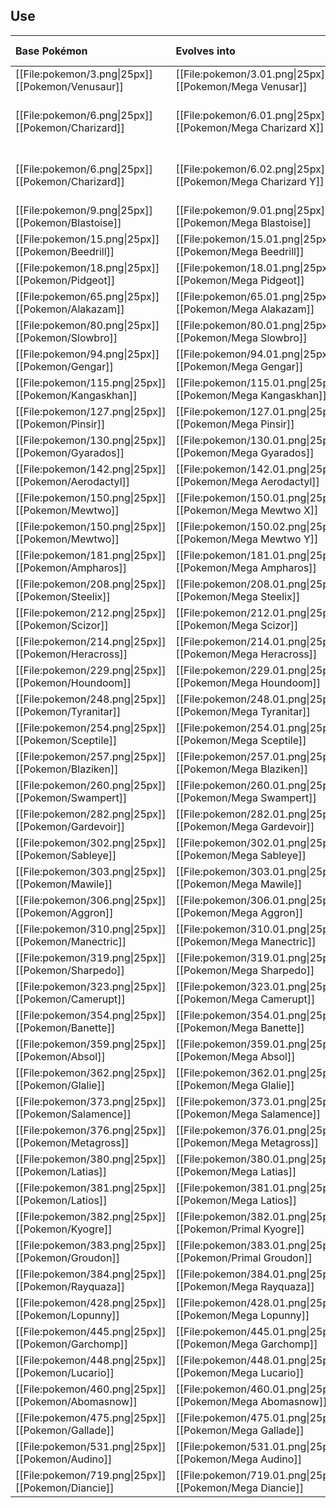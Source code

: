 ## Use
Base Pokémon |Evolves into |Available in
:---|:---|:---
[[File:pokemon/3.png\|25px]] [[Pokemon/Venusaur]]  | [[File:pokemon/3.01.png\|25px]] [[Pokemon/Mega Venusar]] |Kalos onward
[[File:pokemon/6.png\|25px]] [[Pokemon/Charizard]]  | [[File:pokemon/6.01.png\|25px]] [[Pokemon/Mega Charizard X]] |Kalos onward during the day
[[File:pokemon/6.png\|25px]] [[Pokemon/Charizard]]  | [[File:pokemon/6.02.png\|25px]] [[Pokemon/Mega Charizard Y]] |Kalos onward during the night
[[File:pokemon/9.png\|25px]] [[Pokemon/Blastoise]]  | [[File:pokemon/9.01.png\|25px]] [[Pokemon/Mega Blastoise]] |Kalos onward
[[File:pokemon/15.png\|25px]] [[Pokemon/Beedrill]]  | [[File:pokemon/15.01.png\|25px]] [[Pokemon/Mega Beedrill]] |Kalos onward
[[File:pokemon/18.png\|25px]] [[Pokemon/Pidgeot]]  | [[File:pokemon/18.01.png\|25px]] [[Pokemon/Mega Pidgeot]] |Kalos onward
[[File:pokemon/65.png\|25px]] [[Pokemon/Alakazam]]  | [[File:pokemon/65.01.png\|25px]] [[Pokemon/Mega Alakazam]] |Kalos onward
[[File:pokemon/80.png\|25px]] [[Pokemon/Slowbro]]  | [[File:pokemon/80.01.png\|25px]] [[Pokemon/Mega Slowbro]] |Kalos onward
[[File:pokemon/94.png\|25px]] [[Pokemon/Gengar]]  | [[File:pokemon/94.01.png\|25px]] [[Pokemon/Mega Gengar]] |Kalos onward
[[File:pokemon/115.png\|25px]] [[Pokemon/Kangaskhan]]  | [[File:pokemon/115.01.png\|25px]] [[Pokemon/Mega Kangaskhan]] |Kalos onward
[[File:pokemon/127.png\|25px]] [[Pokemon/Pinsir]]  | [[File:pokemon/127.01.png\|25px]] [[Pokemon/Mega Pinsir]] |Kalos onward
[[File:pokemon/130.png\|25px]] [[Pokemon/Gyarados]]  | [[File:pokemon/130.01.png\|25px]] [[Pokemon/Mega Gyarados]] |Kalos onward
[[File:pokemon/142.png\|25px]] [[Pokemon/Aerodactyl]]  | [[File:pokemon/142.01.png\|25px]] [[Pokemon/Mega Aerodactyl]] |Kalos onward
[[File:pokemon/150.png\|25px]] [[Pokemon/Mewtwo]]  | [[File:pokemon/150.01.png\|25px]] [[Pokemon/Mega Mewtwo X]] |Kalos onward
[[File:pokemon/150.png\|25px]] [[Pokemon/Mewtwo]]  | [[File:pokemon/150.02.png\|25px]] [[Pokemon/Mega Mewtwo Y]] |Kalos onward
[[File:pokemon/181.png\|25px]] [[Pokemon/Ampharos]]  | [[File:pokemon/181.01.png\|25px]] [[Pokemon/Mega Ampharos]] |Kalos onward
[[File:pokemon/208.png\|25px]] [[Pokemon/Steelix]]  | [[File:pokemon/208.01.png\|25px]] [[Pokemon/Mega Steelix]] |Kalos onward
[[File:pokemon/212.png\|25px]] [[Pokemon/Scizor]]  | [[File:pokemon/212.01.png\|25px]] [[Pokemon/Mega Scizor]] |Kalos onward
[[File:pokemon/214.png\|25px]] [[Pokemon/Heracross]]  | [[File:pokemon/214.01.png\|25px]] [[Pokemon/Mega Heracross]] |Kalos onward
[[File:pokemon/229.png\|25px]] [[Pokemon/Houndoom]]  | [[File:pokemon/229.01.png\|25px]] [[Pokemon/Mega Houndoom]] |Kalos onward
[[File:pokemon/248.png\|25px]] [[Pokemon/Tyranitar]]  | [[File:pokemon/248.01.png\|25px]] [[Pokemon/Mega Tyranitar]] |Kalos onward
[[File:pokemon/254.png\|25px]] [[Pokemon/Sceptile]]  | [[File:pokemon/254.01.png\|25px]] [[Pokemon/Mega Sceptile]] |Kalos onward
[[File:pokemon/257.png\|25px]] [[Pokemon/Blaziken]]  | [[File:pokemon/257.01.png\|25px]] [[Pokemon/Mega Blaziken]] |Kalos onward
[[File:pokemon/260.png\|25px]] [[Pokemon/Swampert]]  | [[File:pokemon/260.01.png\|25px]] [[Pokemon/Mega Swampert]] |Kalos onward
[[File:pokemon/282.png\|25px]] [[Pokemon/Gardevoir]]  | [[File:pokemon/282.01.png\|25px]] [[Pokemon/Mega Gardevoir]] |Kalos onward
[[File:pokemon/302.png\|25px]] [[Pokemon/Sableye]]  | [[File:pokemon/302.01.png\|25px]] [[Pokemon/Mega Sableye]] |Kalos onward
[[File:pokemon/303.png\|25px]] [[Pokemon/Mawile]]  | [[File:pokemon/303.01.png\|25px]] [[Pokemon/Mega Mawile]] |Kalos onward
[[File:pokemon/306.png\|25px]] [[Pokemon/Aggron]]  | [[File:pokemon/306.01.png\|25px]] [[Pokemon/Mega Aggron]] |Kalos onward
[[File:pokemon/310.png\|25px]] [[Pokemon/Manectric]]  | [[File:pokemon/310.01.png\|25px]] [[Pokemon/Mega Manectric]] |Kalos onward
[[File:pokemon/319.png\|25px]] [[Pokemon/Sharpedo]]  | [[File:pokemon/319.01.png\|25px]] [[Pokemon/Mega Sharpedo]] |Kalos onward
[[File:pokemon/323.png\|25px]] [[Pokemon/Camerupt]]  | [[File:pokemon/323.01.png\|25px]] [[Pokemon/Mega Camerupt]] |Kalos onward
[[File:pokemon/354.png\|25px]] [[Pokemon/Banette]]  | [[File:pokemon/354.01.png\|25px]] [[Pokemon/Mega Banette]] |Kalos onward
[[File:pokemon/359.png\|25px]] [[Pokemon/Absol]]  | [[File:pokemon/359.01.png\|25px]] [[Pokemon/Mega Absol]] |Kalos onward
[[File:pokemon/362.png\|25px]] [[Pokemon/Glalie]]  | [[File:pokemon/362.01.png\|25px]] [[Pokemon/Mega Glalie]] |Kalos onward
[[File:pokemon/373.png\|25px]] [[Pokemon/Salamence]]  | [[File:pokemon/373.01.png\|25px]] [[Pokemon/Mega Salamence]] |Kalos onward
[[File:pokemon/376.png\|25px]] [[Pokemon/Metagross]]  | [[File:pokemon/376.01.png\|25px]] [[Pokemon/Mega Metagross]] |Kalos onward
[[File:pokemon/380.png\|25px]] [[Pokemon/Latias]]  | [[File:pokemon/380.01.png\|25px]] [[Pokemon/Mega Latias]] |Kalos onward
[[File:pokemon/381.png\|25px]] [[Pokemon/Latios]]  | [[File:pokemon/381.01.png\|25px]] [[Pokemon/Mega Latios]] |Kalos onward
[[File:pokemon/382.png\|25px]] [[Pokemon/Kyogre]]  | [[File:pokemon/382.01.png\|25px]] [[Pokemon/Primal Kyogre]] |Kalos onward
[[File:pokemon/383.png\|25px]] [[Pokemon/Groudon]]  | [[File:pokemon/383.01.png\|25px]] [[Pokemon/Primal Groudon]] |Kalos onward
[[File:pokemon/384.png\|25px]] [[Pokemon/Rayquaza]]  | [[File:pokemon/384.01.png\|25px]] [[Pokemon/Mega Rayquaza]] |Kalos onward
[[File:pokemon/428.png\|25px]] [[Pokemon/Lopunny]]  | [[File:pokemon/428.01.png\|25px]] [[Pokemon/Mega Lopunny]] |Kalos onward
[[File:pokemon/445.png\|25px]] [[Pokemon/Garchomp]]  | [[File:pokemon/445.01.png\|25px]] [[Pokemon/Mega Garchomp]] |Kalos onward
[[File:pokemon/448.png\|25px]] [[Pokemon/Lucario]]  | [[File:pokemon/448.01.png\|25px]] [[Pokemon/Mega Lucario]] |Kalos onward
[[File:pokemon/460.png\|25px]] [[Pokemon/Abomasnow]]  | [[File:pokemon/460.01.png\|25px]] [[Pokemon/Mega Abomasnow]] |Kalos onward
[[File:pokemon/475.png\|25px]] [[Pokemon/Gallade]]  | [[File:pokemon/475.01.png\|25px]] [[Pokemon/Mega Gallade]] |Kalos onward
[[File:pokemon/531.png\|25px]] [[Pokemon/Audino]]  | [[File:pokemon/531.01.png\|25px]] [[Pokemon/Mega Audino]] |Kalos onward
[[File:pokemon/719.png\|25px]] [[Pokemon/Diancie]]  | [[File:pokemon/719.01.png\|25px]] [[Pokemon/Mega Diancie]] |Kalos onward